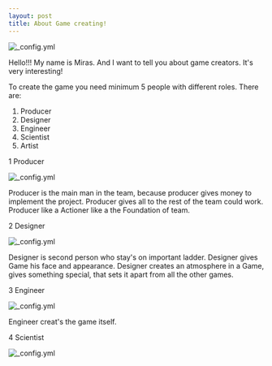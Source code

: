 ```yaml
---
layout: post
title: About Game creating!
---
```


![_config.yml](https://www.game-guru.com/images/TheGameCreators-Logo.png)

Hello!!! My name is Miras. And I want to tell you about game creators. It's very interesting!


  To create the game you need minimum 5 people with different roles. There are:
  
  1)  Producer                                                                             
  2)  Designer                                                                             
  3)  Engineer                                                                             
  4)  Scientist                                                                             
  5)  Artist                                                                             







                                                                  


   1 Producer
    
![_config.yml](http://4.bp.blogspot.com/_7ftsdH0bFkc/TPhy6ndSvvI/AAAAAAAAAWE/6XJysyKYxRA/s1600/Bathing_in_money1.jpg)

Producer is the main man in the team, because producer gives money to implement the project.
Producer gives all to the rest of the team could work. Producer like a Actioner like a the Foundation of team.













   2 Designer
  
![_config.yml](http://www.animationarena.com/images/videogamedesigner-header.jpg)


Designer is second person who stay's on important ladder. Designer gives Game his face and appearance.
Designer creates an atmosphere in a Game, gives something special, that sets it apart from all the other games.












   3 Engineer
   
![_config.yml](http://www.careeraddict.com/games_developer.png)

Engineer creat's the game itself. 






   4 Scientist

![_config.yml](http://image.shutterstock.com/display_pic_with_logo/946174/131192675/stock-vector-scientist-s-maze-game-help-the-scientist-find-the-right-way-to-a-bright-idea-maze-puzzle-with-131192675.jpg)


